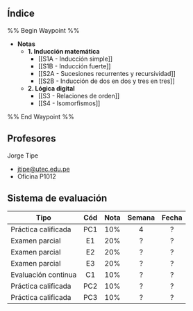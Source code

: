 ## Índice

%% Begin Waypoint %%
- **Notas**
	- **1. Inducción matemática**
		- [[S1A - Inducción simple]]
		- [[S1B - Inducción fuerte]]
		- [[S2A - Sucesiones recurrentes y recursividad]]
		- [[S2B - Inducción de dos en dos y tres en tres]]
	- **2. Lógica digital**
		- [[S3 - Relaciones de orden]]
		- [[S4 - Isomorfismos]]

%% End Waypoint %%

## Profesores

Jorge Tipe
- jtipe@utec.edu.pe
- Oficina P1012

## Sistema de evaluación

| Tipo                | Cód | Nota | Semana | Fecha |
| ------------------- | :-: | :--: | :----: | :---: |
| Práctica calificada | PC1 | 10%  |   4    |   ?   |
| Examen parcial      | E1  | 20%  |   ?    |   ?   |
| Examen parcial      | E2  | 20%  |   ?    |   ?   |
| Examen parcial      | E3  | 20%  |   ?    |   ?   |
| Evaluación continua | C1  | 10%  |   ?    |   ?   |
| Práctica calificada | PC2 | 10%  |   ?    |   ?   |
| Práctica calificada | PC3 | 10%  |   ?    |   ?   |
